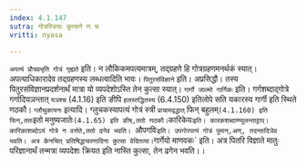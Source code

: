 ```yaml
---
index: 4.1.147
sutra: गोत्रस्त्रियाः कुत्सने ण च
vritti: nyasa

---
```

`अपत्यं प्रौत्रप्रभृति गोत्रं गृह्यते` इति। न लौकिकमपत्यमात्रम्, तद्ग्रहणे हि गोत्रग्रहणमनर्थकं स्यात्। अपत्याधिकारादेव तद्ग्रहणस्य लब्धत्वादिति भावः। `पितुरसंविज्ञाने` इति। अप्रसिद्धौ। तस्य पितुरसंविज्ञानप्रदर्शनार्थं मात्रा यो व्यपदेशोऽस्ति तेन कुत्सा स्यात्। `गार्गो जाल्मो गार्गिकः` इति। गर्गशब्दाद्गोत्रे गर्गादियञन्तात् `यञश्च` (4.1.16) इति ङीपि `हलस्तद्धितस्य` (6.4.150) इतिलोपे सति यकारस्य गार्गी इति स्थिते णठकौ। `ग्लौचुकायनः` इत्यादि। ग्लुचकस्यापत्यं गोत्रं स्त्री `प्राचामवृद्धात्` फिन् बहुलम्` (4.1.160) इति फिन्,ततः `इतो मनुष्यजातेः` (4.1.65) इति ङीष्,ततो णठकौ।
`कारिकेयः`इति। कारकशब्दाण्ण्वुलन्ताट्टाप्।कारिकाशब्दोऽयं गोत्रे न वर्त्तते,ततो ढगेव भवति। `औपगविः`इति। उपगोरपत्यं गोत्रं पुमान्,अण्, तदन्तादिञेव भवति। अत्र केनचित् प्रतिषिद्धाचरणादिना कुत्सा वेदितव्या।`गार्गेयो माणवकः` इति। अत्र पितरि विज्ञाते मातुः परिज्ञानार्थं तन्मत्रा व्यपदेशः क्रियत इति नास्ति कुत्सा, तेन ढगेन भवति।।